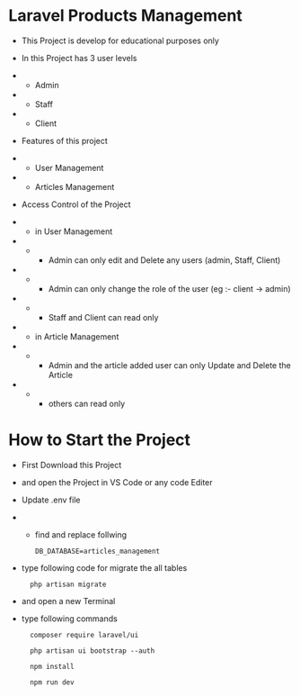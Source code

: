 # Laravel Products Management

- This Project is develop for educational purposes only
- In this Project has 3 user levels
- - Admin
- - Staff
- - Client

- Features of this project
- - User Management
- - Articles Management

- Access Control of the Project
- - in User Management
- - - Admin can only edit and Delete any users (admin, Staff, Client)
- - - Admin can only change the role of the user (eg :- client -> admin)
- - - Staff and Client can read only

- - in Article Management
- - - Admin and the article added user can only Update and Delete the Article
- - - others can read only

# How to Start the Project

- First Download this Project
- and open the Project in VS Code or any code Editer

- Update .env file
- - find and replace follwing

        DB_DATABASE=articles_management
    
- type following code for migrate the all tables

        php artisan migrate

- and open a new Terminal 

- type following commands
        
        composer require laravel/ui

        php artisan ui bootstrap --auth

        npm install

        npm run dev